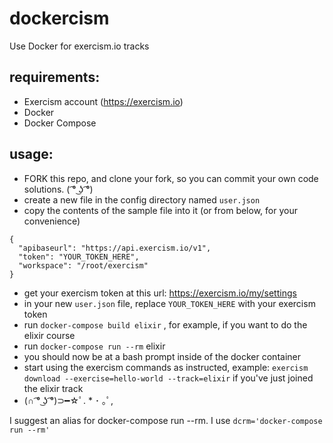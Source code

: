 # dockercism
Use Docker for exercism.io tracks

## requirements:
- Exercism account (https://exercism.io)
- Docker
- Docker Compose

## usage:
- FORK this repo, and clone your fork, so you can commit your own code solutions.  ( ͡° ͜ʖ ͡°)
- create a new file in the config directory named `user.json`
- copy the contents of the sample file into it (or from below, for your convenience)
```
{
  "apibaseurl": "https://api.exercism.io/v1",
  "token": "YOUR_TOKEN_HERE",
  "workspace": "/root/exercism"
}
```
- get your exercism token at this url: https://exercism.io/my/settings
- in your new `user.json` file, replace `YOUR_TOKEN_HERE` with your exercism token
- run `docker-compose build elixir` , for example, if you want to do the elixir course
- run `docker-compose run --rm` elixir
- you should now be at a bash prompt inside of the docker container
- start using the exercism commands as instructed, example: `exercism download --exercise=hello-world --track=elixir` if you've just joined the elixir track
- (∩ ͡° ͜ʖ ͡°)⊃━☆ﾟ. * ･ ｡ﾟ,

I suggest an alias for docker-compose run --rm.  I use `dcrm='docker-compose run --rm'`
